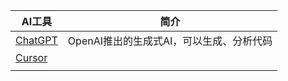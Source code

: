 
| AI工具                              | 简介                       |
| --------------------------------- | ------------------------ |
| [ChatGPT](https://chatgpt.com/)   | OpenAI推出的生成式AI，可以生成、分析代码 |
| [Cursor](https://www.cursor.com/) |                          |
|                                   |                          |



